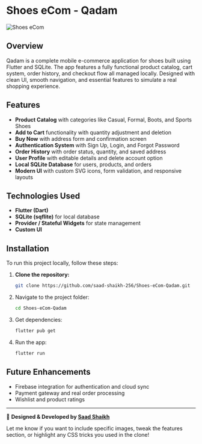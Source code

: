 # Shoes eCom - Qadam 

![Shoes eCom](https://github.com/saad-shaikh-256/Qadam-Flutter-Project/blob/main/assets/Github%20Cover/Fullsize%20Cover.png)

## Overview

Qadam is a complete mobile e-commerce application for shoes built using Flutter and SQLite. The app features a fully functional product catalog, cart system, order history, and checkout flow all managed locally. Designed with clean UI, smooth navigation, and essential features to simulate a real shopping experience.

## Features

- **Product Catalog** with categories like Casual, Formal, Boots, and Sports Shoes
- **Add to Cart** functionality with quantity adjustment and deletion
- **Buy Now** with address form and confirmation screen
- **Authentication System** with Sign Up, Login, and Forgot Password  
- **Order History** with order status, quantity, and saved address  
- **User Profile** with editable details and delete account option  
- **Local SQLite Database** for users, products, and orders  
- **Modern UI** with custom SVG icons, form validation, and responsive layouts  

## Technologies Used

- **Flutter (Dart)**  
- **SQLite (sqflite)** for local database  
- **Provider / Stateful Widgets** for state management  
- **Custom UI**
  
## Installation

To run this project locally, follow these steps:

1. **Clone the repository:**

   ```bash
   git clone https://github.com/saad-shaikh-256/Shoes-eCom-Qadam.git

2. Navigate to the project folder:

   ```bash
   cd Shoes-eCom-Qadam
   ```

3. Get dependencies:

   ```bash
   flutter pub get
   ```
   
4. Run the app:

    ```bash
   flutter run
   ```

## Future Enhancements

- Firebase integration for authentication and cloud sync
- Payment gateway and real order processing
- Wishlist and product ratings

---

🚀 **Designed & Developed by [Saad Shaikh](https://saad-shaikh.vercel.app/)**  

Let me know if you want to include specific images, tweak the features section, or highlight any CSS tricks you used in the clone!
